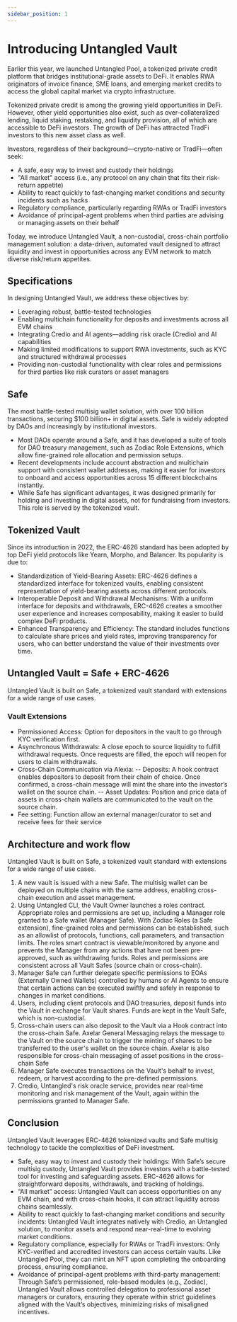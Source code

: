 ```yaml
---
sidebar_position: 1
---
```


# Introducing Untangled Vault

Earlier this year, we launched Untangled Pool, a tokenized private credit platform that bridges institutional-grade assets to DeFi. It enables RWA originators of invoice finance, SME loans, and emerging market credits to access the global capital market via crypto infrastructure.

Tokenized private credit is among the growing yield opportunities in DeFi. However, other yield opportunities also exist, such as over-collateralized lending, liquid staking, restaking, and liquidity provision, all of which are accessible to DeFi investors. The growth of DeFi has attracted TradFi investors to this new asset class as well.

Investors, regardless of their background—crypto-native or TradFi—often seek:
- A safe, easy way to invest and custody their holdings
- "All market" access (i.e., any protocol on any chain that fits their risk-return appetite)
- Ability to react quickly to fast-changing market conditions and security incidents such as hacks
- Regulatory compliance, particularly regarding RWAs or TradFi investors
- Avoidance of principal-agent problems when third parties are advising or managing assets on their behalf

Today, we introduce Untangled Vault, a non-custodial, cross-chain portfolio management solution: a data-driven, automated vault designed to attract liquidity and invest in opportunities across any EVM network to match diverse risk/return appetites.

## Specifications

In designing Untangled Vault, we address these objectives by:
- Leveraging robust, battle-tested technologies
- Enabling multichain functionality for deposits and investments across all EVM chains
- Integrating Credio and AI agents—adding risk oracle (Credio) and AI capabilities
- Making limited modifications to support RWA investments, such as KYC and structured withdrawal processes
- Providing non-custodial functionality with clear roles and permissions for third parties like risk curators or asset managers

## Safe

The most battle-tested multisig wallet solution, with over 100 billion transactions, securing $100 billion+ in digital assets. Safe is widely adopted by DAOs and increasingly by institutional investors.

- Most DAOs operate around a Safe, and it has developed a suite of tools for DAO treasury management, such as Zodiac Role Extensions, which allow fine-grained role allocation and permission setups.
- Recent developments include account abstraction and multichain support with consistent wallet addresses, making it easier for investors to onboard and access opportunities across 15 different blockchains instantly.
- While Safe has significant advantages, it was designed primarily for holding and investing in digital assets, not for fundraising from investors. This role is served by the tokenized vault.

## Tokenized Vault

Since its introduction in 2022, the ERC-4626 standard has been adopted by top DeFi yield protocols like Yearn, Morpho, and Balancer. Its popularity is due to:
- Standardization of Yield-Bearing Assets: ERC-4626 defines a standardized interface for tokenized vaults, enabling consistent representation of yield-bearing assets across different protocols.
- Interoperable Deposit and Withdrawal Mechanisms: With a uniform interface for deposits and withdrawals, ERC-4626 creates a smoother user experience and increases composability, making it easier to build complex DeFi products.
- Enhanced Transparency and Efficiency: The standard includes functions to calculate share prices and yield rates, improving transparency for users, who can better understand the value of their investments over time.

## Untangled Vault = Safe + ERC-4626
Untangled Vault is built on Safe, a tokenized vault standard with extensions for a wide range of use cases.

### Vault Extensions
- Permissioned Access: Option for depositors in the vault to go through KYC verification first.
- Asynchronous Withdrawals: A close epoch to source liquidity to fulfill withdrawal requests. Once requests are filled, the epoch will reopen for users to claim withdrawals.
- Cross-Chain Communication via Alexia: 
-- Deposits: A hook contract enables depositors to deposit from their chain of choice. Once confirmed, a cross-chain message will mint the share into the investor’s wallet on the source chain.
-- Asset Updates: Position and price data of assets in cross-chain wallets are communicated to the vault on the source chain.
- Fee setting: Function allow an external manager/curator to set and receive fees for their service 

## Architecture and work flow
Untangled Vault is built on Safe, a tokenized vault standard with extensions for a wide range of use cases.

1. A new vault is issued with a new Safe. The multisig wallet can be deployed on multiple chains with the same address, enabling cross-chain execution and asset management.
2. Using Untangled CLI, the Vault Owner launches a roles contract. Appropriate roles and permissions are set up, including a Manager role granted to a Safe wallet (Manager Safe). With Zodiac Roles (a Safe extension), fine-grained roles and permissions can be established, such as an allowlist of protocols, functions, call parameters, and transaction limits. The roles smart contract is viewable/monitored by anyone and prevents the Manager from any actions that have not been pre-approved, such as withdrawing funds. Roles and permissions are consistent across all Vault Safes (source chain or cross-chain).
3. Manager Safe can further delegate specific permissions to EOAs (Externally Owned Wallets) controlled by humans or AI Agents to ensure that certain actions can be executed swiftly and safely in response to changes in market conditions.
4. Users, including client protocols and DAO treasuries, deposit funds into the Vault in exchange for Vault shares. Funds are kept in the Vault Safe, which is non-custodial.
5. Cross-chain users can also deposit to the Vault via a Hook contract into the cross-chain Safe. Axelar General Messaging relays the message to the Vault on the source chain to trigger the minting of shares to be transferred to the user's wallet on the source chain. Axelar is also responsible for cross-chain messaging of asset positions in the cross-chain Safe
6. Manager Safe executes transactions on the Vault's behalf to invest, redeem, or harvest according to the pre-defined permissions.
7. Credio, Untangled's risk oracle service, provides near real-time monitoring and risk management of the Vault, again within the permissions granted to Manager Safe. 

## Conclusion
Untangled Vault leverages ERC-4626 tokenized vaults and Safe multisig technology to tackle the complexities of DeFi investment.
- Safe, easy way to invest and custody their holdings: With Safe’s secure multisig custody, Untangled Vault provides investors with a battle-tested tool for investing and safeguarding assets. ERC-4626 allows for straightforward deposits, withdrawals, and tracking of holdings.
- “All market” access: Untangled Vault can access opportunities on any EVM chain, and with cross-chain hooks, it can attract liquidity across chains seamlessly.
- Ability to react quickly to fast-changing market conditions and security incidents: Untangled Vault integrates natively with Credio, an Untangled solution, to monitor assets and respond near-real-time to evolving market conditions.
- Regulatory compliance, especially for RWAs or TradFi investors: Only KYC-verified and accredited investors can access certain vaults. Like Untangled Pool, they can mint an NFT upon completing the onboarding process, ensuring compliance.
- Avoidance of principal-agent problems with third-party management: Through Safe’s permissioned, role-based modules (e.g., Zodiac), Untangled Vault allows controlled delegation to professional asset managers or curators, ensuring they operate within strict guidelines aligned with the Vault’s objectives, minimizing risks of misaligned incentives.
